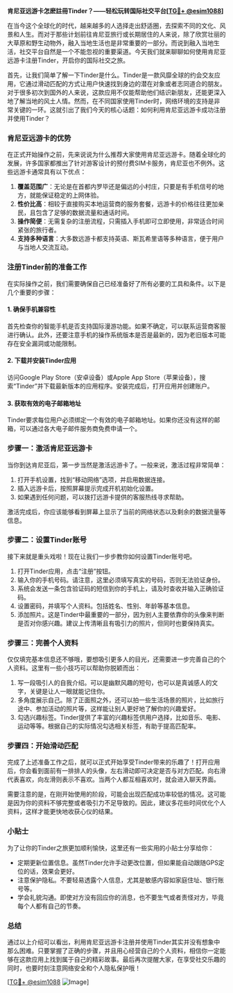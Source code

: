 **肯尼亚远游卡怎麽註冊Tinder？——轻松玩转国际社交平台[[TG💪+ @esim1088](https://t.me/s/esim1088)]**

在当今这个全球化的时代，越来越多的人选择走出舒适圈，去探索不同的文化、风景和人生。而对于那些计划前往肯尼亚旅行或长期居住的人来说，除了欣赏壮丽的大草原和野生动物外，融入当地生活也是非常重要的一部分。而说到融入当地生活，社交平台自然是一个不能忽视的重要渠道。今天我们就来聊聊如何使用肯尼亚远游卡注册Tinder，开启你的国际社交之旅。

首先，让我们简单了解一下Tinder是什么。Tinder是一款风靡全球的约会交友应用，它通过滑动匹配的方式让用户快速找到身边的潜在对象或者志同道合的朋友。对于很多初次到国外的人来说，这款应用不仅能帮助他们结识新朋友，还能更深入地了解当地的风土人情。然而，在不同国家使用Tinder时，网络环境的支持是非常关键的一环。这就引出了我们今天的核心话题：如何利用肯尼亚远游卡成功注册并使用Tinder？

### 肯尼亚远游卡的优势

在正式开始操作之前，先来说说为什么推荐大家使用肯尼亚远游卡。随着全球化的发展，许多国家都推出了针对游客设计的预付费SIM卡服务，肯尼亚也不例外。这些远游卡通常具有以下优点：

1. **覆盖范围广**：无论是在首都内罗毕还是偏远的小村庄，只要是有手机信号的地方，就能保证稳定的上网体验。
2. **性价比高**：相较于直接购买本地运营商的服务套餐，远游卡的价格往往更加亲民，且包含了足够的数据流量和通话时间。
3. **操作简便**：无需复杂的注册流程，只需插入手机即可立即使用，非常适合时间紧张的旅行者。
4. **支持多种语言**：大多数远游卡都支持英语、斯瓦希里语等多种语言，便于用户与当地人交流互动。

### 注册Tinder前的准备工作

在实际操作之前，我们需要确保自己已经准备好了所有必要的工具和条件。以下是几个重要的步骤：

#### 1. 确保手机兼容性
首先检查你的智能手机是否支持国际漫游功能。如果不确定，可以联系运营商客服进行确认。此外，还要注意手机的操作系统版本是否是最新的，因为老旧版本可能存在安全漏洞或功能限制。

#### 2. 下载并安装Tinder应用
访问Google Play Store（安卓设备）或Apple App Store（苹果设备），搜索“Tinder”并下载最新版本的应用程序。安装完成后，打开应用并创建账户。

#### 3. 获取有效的电子邮箱地址
Tinder要求每位用户必须绑定一个有效的电子邮箱地址。如果你还没有这样的邮箱，可以通过各大电子邮件服务商免费申请一个。

### 步骤一：激活肯尼亚远游卡

当你到达肯尼亚后，第一步当然是激活远游卡了。一般来说，激活过程非常简单：

1. 打开手机设置，找到“移动网络”选项，并启用数据连接。
2. 插入远游卡后，按照屏幕提示完成开机初始化设置。
3. 如果遇到任何问题，可以拨打远游卡提供的客服热线寻求帮助。

激活完成后，你应该能够看到屏幕上显示了当前的网络状态以及剩余的数据流量等信息。

### 步骤二：设置Tinder账号

接下来就是重头戏啦！现在让我们一步步教你如何设置Tinder账号吧。

1. 打开Tinder应用，点击“注册”按钮。
2. 输入你的手机号码。请注意，这里必须填写真实的号码，否则无法验证身份。
3. 系统会发送一条包含验证码的短信到你的手机上，请及时查收并输入正确验证码。
4. 设置密码，并填写个人资料。包括姓名、性别、年龄等基本信息。
5. 添加照片。这是Tinder中最重要的一部分，因为别人主要依靠你的头像来判断是否对你感兴趣。建议上传清晰且有吸引力的照片，但同时也要保持真实。

### 步骤三：完善个人资料

仅仅填完基本信息还不够哦，要想吸引更多人的目光，还需要进一步完善自己的个人资料。这里有一些小技巧可以帮助你脱颖而出：

1. 写一段吸引人的自我介绍。可以是幽默风趣的短句，也可以是真诚感人的文字，关键是让人一眼就能记住你。
2. 多角度展示自己。除了正面照之外，还可以拍一些生活场景的照片，比如旅行途中、参加活动的照片等，这样能让别人更好地了解你的兴趣爱好。
3. 勾选兴趣标签。Tinder提供了丰富的兴趣标签供用户选择，比如音乐、电影、运动等等。根据自己的实际情况勾选相关标签，有助于提高匹配率。

### 步骤四：开始滑动匹配

完成了上述准备工作之后，就可以正式开始享受Tinder带来的乐趣了！打开应用后，你会看到面前有一排排人的头像，左右滑动即可决定是否与对方匹配。向右滑代表喜欢，向左滑则表示不喜欢。当两个人都互相喜欢时，就会进入聊天界面。

需要注意的是，在刚开始使用的阶段，可能会出现匹配成功率较低的情况。这可能是因为你的资料不够完整或者吸引力不足导致的。因此，建议多花些时间优化个人资料，这样才能更快地收获心仪的结果。

### 小贴士

为了让你的Tinder之旅更加顺利愉快，这里还有一些实用的小贴士分享给你：

- 定期更新位置信息。虽然Tinder允许手动更改位置，但如果能自动跟随GPS定位的话，效果会更好。
- 注意保护隐私。不要轻易透露个人信息，尤其是敏感内容如家庭住址、银行账号等。
- 学会礼貌沟通。即使对方没有回应你的消息，也不要生气或者责怪对方，毕竟每个人都有自己的节奏。

### 总结

通过以上介绍可以看出，利用肯尼亚远游卡注册并使用Tinder其实并没有想象中那么困难。只要掌握了正确的步骤，并且用心经营自己的个人资料，相信你一定能够在这款应用上找到属于自己的精彩故事。最后再次提醒大家，在享受社交乐趣的同时，也要时刻注意网络安全和个人隐私保护哦！

[[TG💪+ @esim1088](https://t.me/s/esim1088) ![Image](https://i.postimg.cc/4NQfJmqS/Snipaste-2025-05-13-00-14-12.png)]